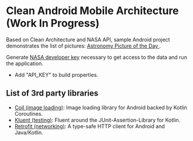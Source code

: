 # Clean Android Mobile Architecture (Work In Progress)

Based on Clean Architecture and NASA API, sample Android project demonstrates the list of pictures:
[Astronomy Picture of the Day ](https://apod.nasa.gov/apod/astropix.html).

Generate [NASA developer key](https://api.nasa.gov/) necessary to get access to the data and run the application. 
- Add "API_KEY" to build properties.

## List of 3rd party libraries
- [Coil (image loading)](https://coil-kt.github.io/coil/): Image loading library for Android backed by Kotlin Coroutines.
- [Kluent (testing)](https://github.com/MarkusAmshove/Kluent): Fluent around the JUnit-Assertion-Library for Kotlin.
- [Retrofit (networking)](https://square.github.io/retrofit/): A type-safe HTTP client for Android and Java/Kotlin.
